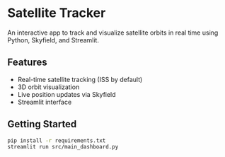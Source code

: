 # Satellite Tracker

An interactive app to track and visualize satellite orbits in real time using Python, Skyfield, and Streamlit.

## Features

- Real-time satellite tracking (ISS by default)
- 3D orbit visualization
- Live position updates via Skyfield
- Streamlit interface

## Getting Started

```bash
pip install -r requirements.txt
streamlit run src/main_dashboard.py
